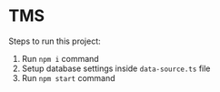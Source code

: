 # TMS

Steps to run this project:

1. Run `npm i` command
2. Setup database settings inside `data-source.ts` file
3. Run `npm start` command
